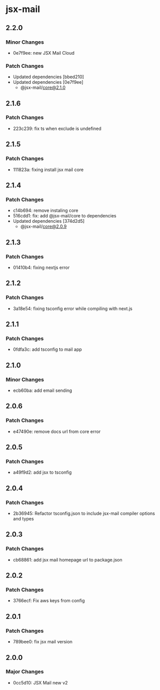 # jsx-mail

## 2.2.0

### Minor Changes

- 0e7f9ee: new JSX Mail Cloud

### Patch Changes

- Updated dependencies [bbed210]
- Updated dependencies [0e7f9ee]
  - @jsx-mail/core@2.1.0

## 2.1.6

### Patch Changes

- 223c239: fix ts when exclude is undefined

## 2.1.5

### Patch Changes

- 111823a: fixing install jsx mail core

## 2.1.4

### Patch Changes

- c14b694: remove instaling core
- 516cdd1: fix: add @jsx-mail/core to dependencies
- Updated dependencies [374d2d5]
  - @jsx-mail/core@2.0.9

## 2.1.3

### Patch Changes

- 01410b4: fixing nextjs error

## 2.1.2

### Patch Changes

- 3a18e54: fixing tsconfig error while compiling with next.js

## 2.1.1

### Patch Changes

- 0fdfa3c: add tsconfig to mail app

## 2.1.0

### Minor Changes

- ecb60ba: add email sending

## 2.0.6

### Patch Changes

- e47490e: remove docs url from core error

## 2.0.5

### Patch Changes

- a49f9d2: add jsx to tsconfig

## 2.0.4

### Patch Changes

- 2b36945: Refactor tsconfig.json to include jsx-mail compiler options and types

## 2.0.3

### Patch Changes

- cb68861: add jsx mail homepage url to package.json

## 2.0.2

### Patch Changes

- 3766ecf: Fix aws keys from config

## 2.0.1

### Patch Changes

- 789bee0: fix jsx mail version

## 2.0.0

### Major Changes

- 0cc5d10: JSX Mail new v2
